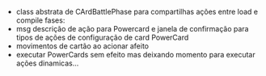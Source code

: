 - class abstrata de CArdBattlePhase para compartilhas ações entre load e compile fases:
- msg descrição de ação para Powercard e janela de confirmação para tipos de ações de configuração de card PowerCard
- movimentos de cartão ao acionar afeito
- executar PowerCards sem efeito mas deixando momento para executar ações dinamicas...